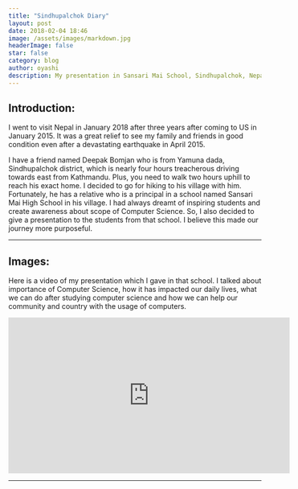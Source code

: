 ```yaml
---
title: "Sindhupalchok Diary"
layout: post
date: 2018-02-04 18:46
image: /assets/images/markdown.jpg
headerImage: false
star: false
category: blog
author: oyashi
description: My presentation in Sansari Mai School, Sindhupalchok, Nepal
---
```



## Introduction:

I went to visit Nepal in January 2018 after three years after coming to US in January 2015. It was a great relief to see my family and friends in good condition even after a devastating earthquake in April 2015.


I have a friend named Deepak Bomjan who is from Yamuna dada, Sindhupalchok district, which is nearly four hours treacherous driving towards east from Kathmandu. Plus, you need to walk two hours uphill to reach his exact home. I decided to go for hiking to his village with him. Fortunately, he has a relative who is a principal in a school named Sansari Mai High School in his village. I had always dreamt of inspiring students and create awareness about scope of Computer Science. So, I also decided to give a presentation to the students from that school. I believe this made our journey more purposeful.


---

## Images:

<div class="sindhu-video">
	<div class="content">
		<p>Here is a video of my presentation which I gave in that school. I talked about importance of Computer Science, how it has impacted our daily 		lives, what we can do after studying computer science and how we can help our community and country with the usage of computers. </p>
	</div>
	<iframe width="560" height="310" src="https://www.youtube.com/watch?v=b5f9wjTJU3g&feature=youtu.be" frameborder="0" allowfullscreen></iframe>
</div>


---

